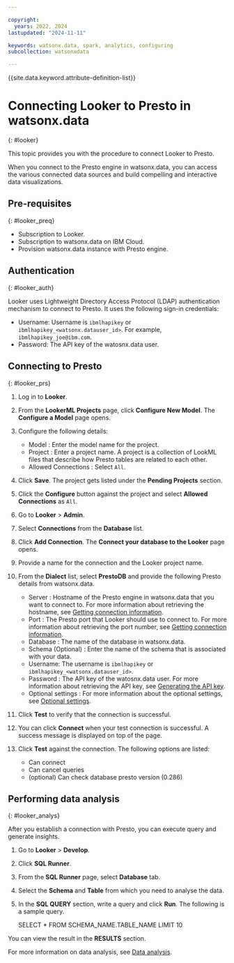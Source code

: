 ```yaml
---

copyright:
  years: 2022, 2024
lastupdated: "2024-11-11"

keywords: watsonx.data, spark, analytics, configuring
subcollection: watsonxdata

---
```


{{site.data.keyword.attribute-definition-list}}

# Connecting Looker to Presto in watsonx.data
{: #looker}

This topic provides you with the procedure to connect Looker to Presto.

When you connect to the Presto engine in watsonx.data, you can access the various connected data sources and build compelling and interactive data visualizations.


## Pre-requisites
{: #looker_preq}


* Subscription to Looker.
* Subscription to watsonx.data on IBM Cloud.
* Provision watsonx.data instance with Presto engine.


## Authentication
{: #looker_auth}

Looker uses Lightweight Directory Access Protocol (LDAP) authentication mechanism to connect to Presto. It uses the following sign-in credentials:
* Username: Username is `ibmlhapikey` or `ibmlhapikey_<watsonx.datauser_id>`. For example, `ibmlhapikey_joe@ibm.com`.
* Password: The API key of the watosnx.data user.

## Connecting to Presto
{: #looker_prs}

1. Log in to **Looker**.
2. From the **LookerML Projects** page, click **Configure New Model**. The **Configure a Model** page opens.
3. Configure the following details:

    * Model : Enter the model name for the project.
    * Project : Enter a project name. A project is a collection of LookML files that describe how Presto tables are related to each other.
    * Allowed Connections : Select `All`.

4.	Click **Save**. The project gets listed under the **Pending Projects** section.
5.	Click the **Configure** button against the project and select **Allowed Connections** as `All`.
6.	Go to **Looker** > **Admin**.
7.	Select **Connections** from the **Database** list.
8.	Click **Add Connection**. The **Connect your database to the Looker** page opens.
9.	Provide a name for the connection and the Looker project name.
10.	From the **Dialect** list, select **PrestoDB** and provide the following Presto details from watsonx.data.

    * Server : Hostname of the Presto engine in watsonx.data that you want to connect to. For more information about retrieving the hostname, see [Getting connection information]({{site.data.keyword.ref-get_connection-link}}).
    * Port : The Presto port that Looker should use to connect to. For more information about retrieving the port number, see [Getting connection information]({{site.data.keyword.ref-get_connection-link}}).
    * Database : The name of the database in watsonx.data.
    * Schema (Optional) : Enter the name of the schema that is associated with your data.
    * Username: The username is `ibmlhapikey` or `ibmlhapikey_<watsonx.datauser_id>`.
    * Password : The API key of the watosnx.data user. For more information about retrieving the API key, see [Generating the API key]({{site.data.keyword.ref-con-presto-serv-link}}).
    * Optional settings : For more information about the optional settings, see [Optional settings](https://cloud.google.com/looker/docs/connecting-to-your-db#optional_settings).


11.	Click **Test** to verify that the connection is successful.
12.	You can click **Connect** when your test connection is successful. A success message is displayed on top of the page.
13.	Click **Test** against the connection. The following options are listed:

    * Can connect
    * Can cancel queries
    * (optional) Can check database presto version (0.286)



## Performing data analysis
{: #looker_analys}

After you establish a connection with Presto, you can execute query and generate insights.

1.	Go to **Looker** > **Develop**.
2.	Click **SQL Runner**.
3.	From the **SQL Runner** page, select **Database** tab.
4.	Select the **Schema** and **Table** from which you need to analyse the data.
5.	In the **SQL QUERY** section, write a query and click **Run**. The following is a sample query.

    SELECT * FROM SCHEMA_NAME.TABLE_NAME LIMIT 10

You can view the result in the **RESULTS** section.

For more information on data analysis, see [Data analysis](https://cloud.google.com/looker/docs/connecting-to-your-db).
